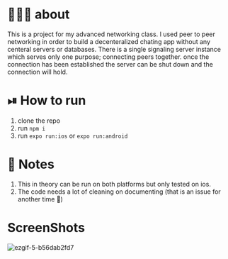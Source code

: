 # 💁🏻‍♂️ about 
This is a project for my advanced networking class. I used peer to peer networking in order to build a decenteralized chating app without any centeral servers or databases. There is a single signaling server instance which serves only one purpose; connecting peers together. once the connection has been established the server can be shut down and the connection will hold.

# ⏯ How to run 
1. clone the repo 
2. run `npm i`
3. run `expo run:ios` or `expo run:android`

# 📝 Notes 
1. This in theory can be run on both platforms but only tested on ios.
2. The code needs a lot of cleaning on documenting (that is an issue for another time 😤)

# ScreenShots 

![ezgif-5-b56dab2fd7](https://user-images.githubusercontent.com/55301529/165041536-d0e67e7f-d07b-4e07-b89f-5b300a5bd070.gif)
